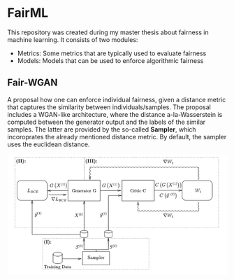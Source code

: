 # FairML

This repository was created during my master thesis about fairness in machine learning. It consists of two modules:
* Metrics: Some metrics that are typically used to evaluate fairness  
* Models: Models that can be used to enforce algorithmic fairness



## Fair-WGAN

A proposal how one can enforce individual fairness, given a distance metric that captures the similarity between individuals/samples. The proposal includes a WGAN-like architecture, where the distance a-la-Wasserstein is computed between the generator output and the labels of the similar samples. The latter are provided by the so-called **Sampler**, which incoroprates the already mentioned distance metric. By default, the sampler uses the euclidean distance.


<p align="center">
<img src="images/FairWGAN.png">
</p>
